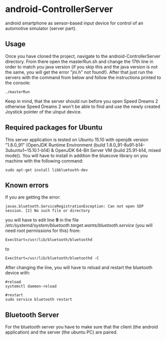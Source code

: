 # android-ControllerServer
android smartphone as sensor-based input device for control of an automotive simulator (server part).

## Usage
Once you have cloned the project, navigate to the android-ControllerServer directory. From there open the masterRun.sh and change the 17th line in order to match you java version (if you skip this and the java version is not the same, you will get the error "jni.h" not found!). After that just run the servers with the command from below and follow the instructions printed to the console:

```
./masterRun 
```
Keep in mind, that the server should run before you open Speed Dreams 2 otherwise Speed Dreams 2 won't be able to find and use the newly created Joystick pointer of the uInput device.

## Required packages for Ubuntu

This server application is tested on Ubuntu 15.10 with openjdk version "1.8.0_91" (OpenJDK Runtime Environment (build 1.8.0_91-8u91-b14-3ubuntu1~15.10.1-b14) & OpenJDK 64-Bit Server VM (build 25.91-b14, mixed mode)). You will have to install in addition the bluecove library on you machine with the following command:

```
sudo apt-get install libbluetooth-dev 
````

## Known errors

If you are getting the error:
```
javax.bluetooth.ServiceRegistrationException: Can not open SDP session. [2] No such file or directory
```
you will have to edit line **9** in the file */etc/systemd/system/bluetooth.target.wants/bluetooth.service* (you will need root permissions for this) from:
```
ExecStart=/usr/lib/bluetooth/bluetoothd
```
to
```
ExecStart=/usr/lib/bluetooth/bluetoothd -C
```
After changing the line, you will have to reload and restart the bluetooth device with:
```
#reload
systemctl daemon-reload

#restart
sudo service bluetooth restart
```


## Bluetooth Server
For the bluetooth server you have to make sure that the client (the android application) and the server (the ubuntu PC) are paired.